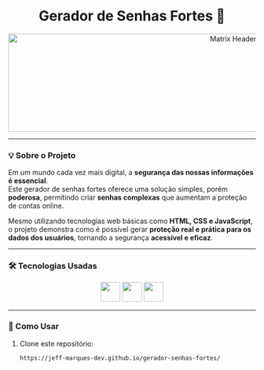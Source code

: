 <h1 align="center">Gerador de Senhas Fortes 🔐</h1>

<p align="center">
  <img src="https://user-images.githubusercontent.com/39635734/82733390-d26ea100-9ce9-11ea-8c9e-e66e80e7d83b.gif" width="900" height="200" alt="Matrix Header"/>
</p>

---

### 💡 Sobre o Projeto
Em um mundo cada vez mais digital, a **segurança das nossas informações é essencial**.  
Este gerador de senhas fortes oferece uma solução simples, porém **poderosa**, permitindo criar **senhas complexas** que aumentam a proteção de contas online.  

Mesmo utilizando tecnologias web básicas como **HTML, CSS e JavaScript**, o projeto demonstra como é possível gerar **proteção real e prática para os dados dos usuários**, tornando a segurança **acessível e eficaz**.  

---

### 🛠 Tecnologias Usadas
<p align="center">
  <img src="https://cdn.jsdelivr.net/gh/devicons/devicon/icons/javascript/javascript-plain.svg" height="40" />
  <img src="https://cdn.jsdelivr.net/gh/devicons/devicon/icons/html5/html5-plain.svg" height="40" />
  <img src="https://cdn.jsdelivr.net/gh/devicons/devicon/icons/css3/css3-plain.svg" height="40" />
</p>

---

### 🚀 Como Usar
1. Clone este repositório:  
   ```bash
   https://jeff-marques-dev.github.io/gerador-senhas-fortes/
